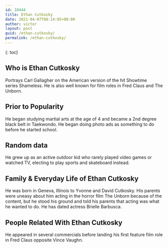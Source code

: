 ```yaml
---
id: 10444
title: Ethan Cutkosky
date: 2021-04-07T08:14:05+00:00
author: victor
layout: post
guid: /ethan-cutkosky/
permalink: /ethan-cutkosky/
---
```



{: toc}


## Who is Ethan Cutkosky



Portrays Carl Gallagher on the American version of the hit Showtime series Shameless. He is also well known for film roles in Fred Claus and The Unborn.

                
                
                
## Prior to Popularity



He began studying martial arts at the age of 4 and became a 2nd degree black belt in Taekwondo. He began doing photo ads as something to do before he started school.

                
                
                
## Random data



He grew up as an active outdoor kid who rarely played video games or watched TV, electing to play sports and skateboard instead.

                
                
                
## Family & Everyday Life of Ethan Cutkosky



He was born in Geneva, Illinois to Yvonne and David Cutkosky. His parents were uneasy about him acting in the horror film The Unborn because of the content, but he stood his ground and told his parents that acting was what he wanted to do. He has dated actress Brielle Barbusca.

                
                
                
## People Related With Ethan Cutkosky



He appeared in several commercials before landing his first feature film role in Fred Claus opposite Vince Vaughn.

                
              
            
          
          
          